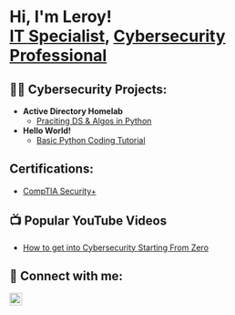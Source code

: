 <h1>Hi, I'm Leroy! <br/><a href="https://github.com/joshmadakor1">IT Specialist</a>, <a href="https://www.linkedin.com/in/leroy-wright-9a1a4377">Cybersecurity Professional</a>

<h2>👨‍💻 Cybersecurity Projects:</h2>

- <b>Active Directory Homelab</b>
  - [Praciting DS & Algos in Python](https://github.com/joshmadakor1/Algorithms-Practice)
- <b>Hello World!</b>
  - [Basic Python Coding Tutorial](https://github.com/joshmadakor1/Algorithms-Practice)
 
<h2>Certifications:</h2>

- [CompTIA Security+](https://github.com/joshmadakor1/Algorithms-Practice)


<h2>📺 Popular YouTube Videos</h2>


- [How to get into Cybersecurity Starting From Zero](https://www.youtube.com/watch?v=a83ASGn_V_s)

<h2> 🤳 Connect with me:</h2>

[<img align="left" alt="JoshMadakor | LinkedIn" width="22px" src="https://cdn.jsdelivr.net/npm/simple-icons@v3/icons/linkedin.svg" />][linkedin]


[linkedin]: https://www.linkedin.com/in/leroy-wright-9a1a4377

<!--
**joshmadakor1/joshmadakor1** is a ✨ _special_ ✨ repository because its `README.md` (this file) appears on your GitHub profile.

Here are some ideas to get you started:

- 🔭 I’m currently working on ...
- 🌱 I’m currently learning ...
- 👯 I’m looking to collaborate on ...
- 🤔 I’m looking for help with ...
- 💬 Ask me about ...
- 📫 How to reach me: ...
- 😄 Pronouns: ...
- ⚡ Fun fact: ...
-->
